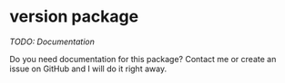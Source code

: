 # version package

*TODO: Documentation*

Do you need documentation for this package? Contact me or create an issue on GitHub and I will do it right away. 
